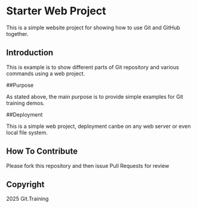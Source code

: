 # Starter Web Project

This is a simple website project for showing how to use Git and GitHub together.

## Introduction

This is example is to show different parts of Git repository and various commands using a web project.

##Purpose

As stated above, the main purpose is to provide simple examples for Git training demos.

##Deployment

This is a simple web project, deployment canbe on any web server or even local file system.

## How To Contribute

Please fork this repository and then issue Pull Requests for review

## Copyright

2025 Git.Training
